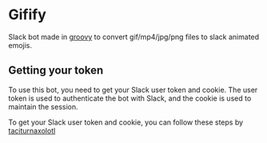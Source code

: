 # Gifify

Slack bot made in [groovy](https://github.com/apache/groovy) to convert gif/mp4/jpg/png files to slack animated emojis.

## Getting your token
To use this bot, you need to get your Slack user token and cookie. The user token is used to authenticate the bot with Slack, and the cookie is used to maintain the session.

To get your Slack user token and cookie, you can follow these steps by [taciturnaxolotl](https://github.com/taciturnaxolotl/emojibot?tab=readme-ov-file#getting-the-slack-user-token-and-cookie)